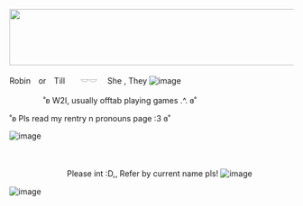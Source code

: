 
<p align="center">
<img width="1200" height="100" src="https://64.media.tumblr.com/d81ab5dd0c443819d82ff37d8f5c50e5/6858cce81a99a1b7-bf/s1280x1920/90edf4045684eb40b12d36fc115de84719be1261.gif">
</p>



Robin　or　Till　　𓎟𓎟 　She , They ![image](https://i.ibb.co/svZRJLh/IMG-5581.gif)

　　　　
˚ʚ W2I, usually offtab playing games .^.  ɞ˚

˚ʚ Pls read my rentry n pronouns page :3  ɞ˚


![image](https://i.pinimg.com/736x/f9/11/2d/f9112d9638bfb4ba92cece06cb0fb64c.jpg)





　　　　　　　　　　

　　　　　　　                                                                                                  Please int :D,, Refer by current name pls!
                                                                                  ![image](https://i.ibb.co/pWRrqfm/IMG-7963.gif)

   ![image](https://64.media.tumblr.com/d81ab5dd0c443819d82ff37d8f5c50e5/6858cce81a99a1b7-bf/s1280x1920/90edf4045684eb40b12d36fc115de84719be1261.gifv)
